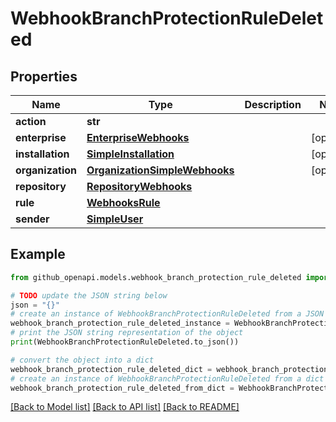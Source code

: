 # WebhookBranchProtectionRuleDeleted


## Properties

Name | Type | Description | Notes
------------ | ------------- | ------------- | -------------
**action** | **str** |  | 
**enterprise** | [**EnterpriseWebhooks**](EnterpriseWebhooks.md) |  | [optional] 
**installation** | [**SimpleInstallation**](SimpleInstallation.md) |  | [optional] 
**organization** | [**OrganizationSimpleWebhooks**](OrganizationSimpleWebhooks.md) |  | [optional] 
**repository** | [**RepositoryWebhooks**](RepositoryWebhooks.md) |  | 
**rule** | [**WebhooksRule**](WebhooksRule.md) |  | 
**sender** | [**SimpleUser**](SimpleUser.md) |  | 

## Example

```python
from github_openapi.models.webhook_branch_protection_rule_deleted import WebhookBranchProtectionRuleDeleted

# TODO update the JSON string below
json = "{}"
# create an instance of WebhookBranchProtectionRuleDeleted from a JSON string
webhook_branch_protection_rule_deleted_instance = WebhookBranchProtectionRuleDeleted.from_json(json)
# print the JSON string representation of the object
print(WebhookBranchProtectionRuleDeleted.to_json())

# convert the object into a dict
webhook_branch_protection_rule_deleted_dict = webhook_branch_protection_rule_deleted_instance.to_dict()
# create an instance of WebhookBranchProtectionRuleDeleted from a dict
webhook_branch_protection_rule_deleted_from_dict = WebhookBranchProtectionRuleDeleted.from_dict(webhook_branch_protection_rule_deleted_dict)
```
[[Back to Model list]](../README.md#documentation-for-models) [[Back to API list]](../README.md#documentation-for-api-endpoints) [[Back to README]](../README.md)


